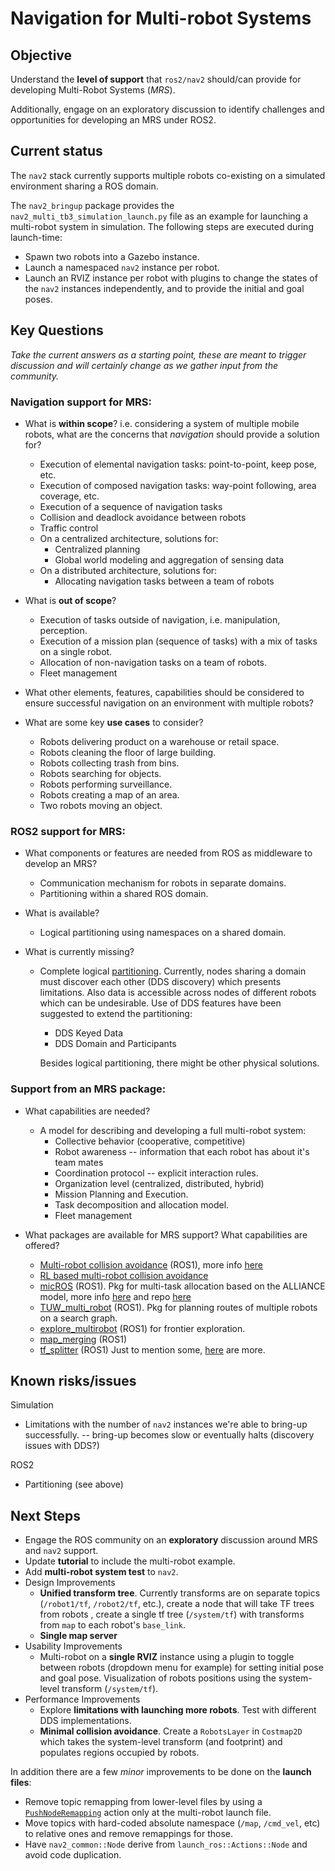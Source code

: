 # Navigation for Multi-robot Systems

## Objective

Understand the **level of support** that `ros2/nav2` should/can provide for developing Multi-Robot Systems (*MRS*).

Additionally, engage on an exploratory discussion to identify challenges and opportunities for developing an MRS under ROS2.

## Current status

The `nav2` stack currently supports multiple robots co-existing on a simulated environment sharing a ROS domain.

The `nav2_bringup` package provides the `nav2_multi_tb3_simulation_launch.py` file as an example for launching a multi-robot system in simulation. The following steps are executed during launch-time:
- Spawn two robots into a Gazebo instance.
- Launch a namespaced `nav2` instance per robot.
- Launch an RVIZ instance per robot with plugins to change the states of the `nav2` instances independently, and to provide the initial and goal poses.

## Key Questions

*Take the current answers as a starting point, these are meant to trigger discussion and will certainly change as we gather input from the community.*

### Navigation support for MRS:

- What is **within scope**? i.e. considering a system of multiple mobile robots, what are the concerns that *navigation* should provide a solution for?
  - Execution of elemental navigation tasks: point-to-point, keep pose, etc.
  - Execution of composed navigation tasks: way-point following, area coverage, etc.
  - Execution of a sequence of navigation tasks
  - Collision and deadlock avoidance between robots
  - Traffic control
  - On a centralized architecture, solutions for:
    - Centralized planning
    - Global world modeling and aggregation of sensing data
  - On a distributed architecture, solutions for:
    - Allocating navigation tasks between a team of robots

- What is **out of scope**?
  - Execution of tasks outside of navigation, i.e. manipulation, perception.
  - Execution of a mission plan (sequence of tasks) with a mix of tasks on a single robot.
  - Allocation of non-navigation tasks on a team of robots.
  - Fleet management

- What other elements, features, capabilities should be considered to ensure successful navigation on an environment with multiple robots?

- What are some key **use cases** to consider?
  - Robots delivering product on a warehouse or retail space.
  - Robots cleaning the floor of large building.
  - Robots collecting trash from bins.
  - Robots searching for objects.
  - Robots performing surveillance.
  - Robots creating a map of an area.
  - Two robots moving an object.

### ROS2 support for MRS:

- What components or features are needed from ROS as middleware to develop an MRS?
  - Communication mechanism for robots in separate domains.
  - Partitioning within a shared ROS domain.

- What is available?
  - Logical partitioning using namespaces on a shared domain.

- What is currently missing?
  - Complete logical [partitioning](https://index.ros.org//doc/ros2/Roadmap/#new-features). Currently, nodes sharing a domain must discover each other (DDS discovery) which presents limitations. Also data is accessible across nodes of different robots which can be undesirable. Use of DDS features have been suggested to extend the partitioning:
    - DDS Keyed Data
    - DDS Domain and Participants

    Besides logical partitioning, there might be other physical solutions.

### Support from an MRS package:

- What capabilities are needed?

  - A model for describing and developing a full multi-robot system:
    - Collective behavior (cooperative, competitive)
    - Robot awareness -- information that each robot has about it's team mates
    - Coordination protocol -- explicit interaction rules.
    - Organization level (centralized, distributed, hybrid)
    - Mission Planning and Execution.
    - Task decomposition and allocation model.
    - Fleet management

- What packages are available for MRS support? What capabilities are offered?
  - [Multi-robot collision avoidance](http://wiki.ros.org/multi_robot_collision_avoidance) (ROS1), more info [here](http://www.willowgarage.com/blog/2012/07/23/multi-robot-collision-avoidance)
  - [RL based multi-robot collision avoidance](https://github.com/vincekurtz/CollisionAvoidance)
  - [micROS](http://wiki.ros.org/micros_mars_task_alloc) (ROS1). Pkg for multi-task allocation based on the ALLIANCE model, more info [here](https://micros.trustie.net/) and repo [here](https://github.com/liminglong/micros_mars_task_alloc)
  - [TUW_multi_robot](https://github.com/tuw-robotics/tuw_multi_robot) (ROS1). Pkg for planning routes of multiple robots on a search graph.
  - [explore_multirobot](http://wiki.ros.org/explore_multirobot) (ROS1) for frontier exploration.
  - [map_merging](http://wiki.ros.org/map_merging) (ROS1)
  - [tf_splitter](http://wiki.ros.org/tf_splitter) (ROS1)
  Just to mention some, [here](https://github.com/topics/multi-robot) are more.

## Known risks/issues
Simulation
- Limitations with the number of `nav2` instances we're able to bring-up successfully. -- bring-up becomes slow or eventually halts (discovery issues with DDS?)

ROS2
- Partitioning (see above)

<!--
## Approach
- Improve some of the existing capabilities, see next section.
- Engage on an exploratory discussion. Come to an agreement on answers to key questions.
- Refine use cases.
- Define requirements, identify building blocks, define design
- Define milestones
- ... -->

## Next Steps
- Engage the ROS community on an **exploratory** discussion around MRS and `nav2` support.
- Update **tutorial** to include the multi-robot example.
- Add **multi-robot system test** to `nav2`.
- Design Improvements
  - **Unified transform tree**. Currently transforms are on separate topics (`/robot1/tf`, `/robot2/tf`, etc.), create a node that will take TF trees from robots , create a single tf tree (`/system/tf`) with transforms from `map` to each robot's `base_link`.
  - **Single map server**
- Usability Improvements
  - Multi-robot on a **single RVIZ** instance using a plugin to toggle between robots (dropdown menu for example) for setting initial pose and goal pose. Visualization of robots positions using the system-level transform (`/system/tf`).
- Performance Improvements
  - Explore **limitations with launching more robots**. Test with different DDS implementations.
  - **Minimal collision avoidance**. Create a `RobotsLayer` in `Costmap2D` which takes the system-level transform (and footprint) and populates regions occupied by robots.

In addition there are a few *minor* improvements to be done on the **launch files**:
  - Remove topic remapping from lower-level files by using a [`PushNodeRemapping`](https://github.com/ros2/launch_ros/issues/56) action only at the multi-robot launch file.
  - Move topics with hard-coded absolute namespace (`/map`, `/cmd_vel`, etc) to relative ones and remove remappings for those.
  - Have `nav2_common::Node` derive from `launch_ros::Actions::Node` and avoid code duplication.
